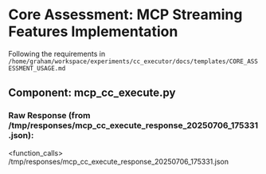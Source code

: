 # Core Assessment: MCP Streaming Features Implementation

Following the requirements in `/home/graham/workspace/experiments/cc_executor/docs/templates/CORE_ASSESSMENT_USAGE.md`

## Component: mcp_cc_execute.py

### Raw Response (from /tmp/responses/mcp_cc_execute_response_20250706_175331.json):

<function_calls>
<invoke name="Read">
<parameter name="file_path">/tmp/responses/mcp_cc_execute_response_20250706_175331.json